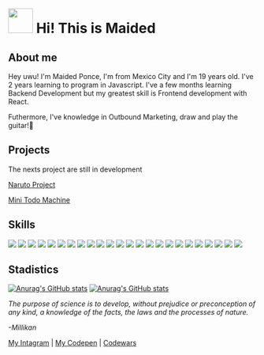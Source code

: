 <h1><img src="https://media.giphy.com/media/d7U9wE4REtinUIDeQ7/giphy.gif" width="50"> Hi! This is Maided</h1>

## About me
Hey uwu! I'm Maided Ponce, I'm from Mexico City and I'm 19 years old. 
I've 2 years learning to program in Javascript. 
I've a few months learning Backend Development but my greatest skill is Frontend development with React.

Futhermore, I've knowledge in Outbound Marketing, draw and play the guitar!🥰


## Projects
The nexts project are still in development

[Naruto Project](https://naruto-front-api.vercel.app/ "Naruto")

[Mini Todo Machine](https://maidedponce.github.io/todoMachine/ "Todo Machine")

## Skills

<img src="https://img.shields.io/badge/CSS3-1572B6?style=for-the-badge&logo=css3&logoColor=white" /> <img src="https://img.shields.io/badge/HTML5-E34F26?style=for-the-badge&logo=html5&logoColor=white" />
<img src="https://img.shields.io/badge/JavaScript-323330?style=for-the-badge&logo=javascript&logoColor=F7DF1E" />
<img src="https://img.shields.io/badge/Scratch-4D97FF?style=for-the-badge&logo=Scratch&logoColor=white" />
<img src="https://img.shields.io/badge/json-5E5C5C?style=for-the-badge&logo=json&logoColor=white" />
<img src="https://img.shields.io/badge/Microsoft_Word-2B579A?style=for-the-badge&logo=microsoft-word&logoColor=white" />
<img src="https://img.shields.io/badge/Notion-000000?style=for-the-badge&logo=notion&logoColor=white" />
<img src="https://img.shields.io/badge/Ubuntu-E95420?style=for-the-badge&logo=ubuntu&logoColor=white" />
<img src="https://img.shields.io/badge/Windows_XP-003399?style=for-the-badge&logo=windows-xp&logoColor=white" />
<img src="https://img.shields.io/badge/Codepen-000000?style=for-the-badge&logo=codepen&logoColor=white" />
<img src="https://img.shields.io/badge/Codewars-B1361E?style=for-the-badge&logo=Codewars&logoColor=white" />
<img src="https://img.shields.io/badge/GitHub-100000?style=for-the-badge&logo=github&logoColor=white" />
<img src="https://img.shields.io/badge/GIT-E44C30?style=for-the-badge&logo=git&logoColor=white" />
<img src="https://img.shields.io/badge/Express.js-000000?style=for-the-badge&logo=express&logoColor=white" />
<img src="https://img.shields.io/badge/Insomnia-5849be?style=for-the-badge&logo=Insomnia&logoColor=white" />
<img src="https://img.shields.io/badge/Jest-C21325?style=for-the-badge&logo=jest&logoColor=white" />
<img src="https://img.shields.io/badge/next.js-000000?style=for-the-badge&logo=nextdotjs&logoColor=white" />
<img src="https://img.shields.io/badge/Node.js-339933?style=for-the-badge&logo=nodedotjs&logoColor=white" />
<img src="https://img.shields.io/badge/npm-CB3837?style=for-the-badge&logo=npm&logoColor=white" />
<img src="https://img.shields.io/badge/React-20232A?style=for-the-badge&logo=react&logoColor=61DAFB" />
<img src="https://img.shields.io/badge/Sass-CC6699?style=for-the-badge&logo=sass&logoColor=white" />
<img src="https://img.shields.io/badge/Tailwind_CSS-38B2AC?style=for-the-badge&logo=tailwind-css&logoColor=white" />
<img src="https://img.shields.io/badge/Webpack-8DD6F9?style=for-the-badge&logo=Webpack&logoColor=white" />
<img src="https://img.shields.io/badge/Redux-593D88?style=for-the-badge&logo=redux&logoColor=white" />


## Stadistics
[![Anurag's GitHub stats](https://github-readme-stats.vercel.app/api/top-langs/?username=MaidedPonce)](https://github-readme-stats) [![Anurag's GitHub stats](https://github-readme-stats.vercel.app/api?username=MaidedPonce)](https://github.com/anuraghazra/github-readme-stats)




<em>The purpose of science is to develop, without prejudice or preconception of any kind, a knowledge of the facts, the laws and the processes of nature.
  <p><cite>-Millikan</cite>
</em>


[My Intagram](https://www.instagram.com/maidedhp/ "Intagram") |
[My Codepen](https://codepen.io/maidedhp "My Codepen") |
[Codewars](https://www.codewars.com/users/maidedhp "Codewars")
